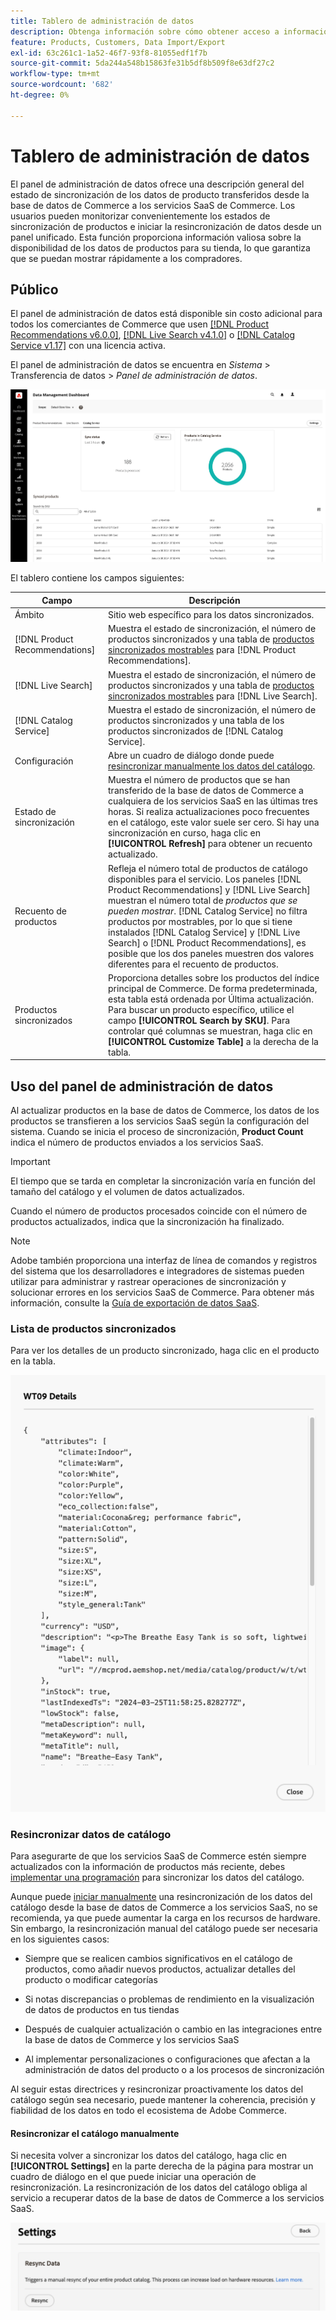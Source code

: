 ```yaml
---
title: Tablero de administración de datos
description: Obtenga información sobre cómo obtener acceso a información sobre flujos de datos para  [!DNL Catalog Service], [!DNL Live Search] y [!DNL Product Recommendation]s.
feature: Products, Customers, Data Import/Export
exl-id: 63c261c1-1a52-46f7-93f8-81055edf1f7b
source-git-commit: 5da244a548b15863fe31b5df8b509f8e63df27c2
workflow-type: tm+mt
source-wordcount: '682'
ht-degree: 0%

---
```


# Tablero de administración de datos

El panel de administración de datos ofrece una descripción general del estado de sincronización de los datos de producto transferidos desde la base de datos de Commerce a los servicios SaaS de Commerce. Los usuarios pueden monitorizar convenientemente los estados de sincronización de productos e iniciar la resincronización de datos desde un panel unificado. Esta función proporciona información valiosa sobre la disponibilidad de los datos de productos para su tienda, lo que garantiza que se puedan mostrar rápidamente a los compradores.

## Público

El panel de administración de datos está disponible sin costo adicional para todos los comerciantes de Commerce que usen [[!DNL Product Recommendations v6.0.0]](https://experienceleague.adobe.com/en/docs/commerce/product-recommendations/guide-overview), [[!DNL Live Search v4.1.0]](https://experienceleague.adobe.com/en/docs/commerce/live-search/guide-overview) o [[!DNL Catalog Service v1.17]](https://experienceleague.adobe.com/en/docs/commerce/catalog-service/guide-overview) con una licencia activa.

El panel de administración de datos se encuentra en *Sistema* > Transferencia de datos > *Panel de administración de datos*.

![Panel de administración de datos](assets/data-management-dashboard.png)

El tablero contiene los campos siguientes:

| Campo | Descripción |
|--- |--- |
| Ámbito | Sitio web específico para los datos sincronizados. |
| [!DNL Product Recommendations] | Muestra el estado de sincronización, el número de productos sincronizados y una tabla de [productos sincronizados mostrables](https://experienceleague.adobe.com/en/docs/commerce-admin/config/catalog/inventory#stock-options) para [!DNL Product Recommendations]. |
| [!DNL Live Search] | Muestra el estado de sincronización, el número de productos sincronizados y una tabla de [productos sincronizados mostrables](https://experienceleague.adobe.com/en/docs/commerce-admin/config/catalog/inventory#stock-options) para [!DNL Live Search]. |
| [!DNL Catalog Service] | Muestra el estado de sincronización, el número de productos sincronizados y una tabla de los productos sincronizados de [!DNL Catalog Service]. |
| Configuración | Abre un cuadro de diálogo donde puede [resincronizar manualmente los datos del catálogo](#resync-catalog-data). |
| Estado de sincronización | Muestra el número de productos que se han transferido de la base de datos de Commerce a cualquiera de los servicios SaaS en las últimas tres horas. Si realiza actualizaciones poco frecuentes en el catálogo, este valor suele ser cero. Si hay una sincronización en curso, haga clic en **[!UICONTROL Refresh]** para obtener un recuento actualizado. |
| Recuento de productos | Refleja el número total de productos de catálogo disponibles para el servicio. Los paneles [!DNL Product Recommendations] y [!DNL Live Search] muestran el número total de _productos que se pueden mostrar_. [!DNL Catalog Service] no filtra productos por mostrables, por lo que si tiene instalados [!DNL Catalog Service] y [!DNL Live Search] o [!DNL Product Recommendations], es posible que los dos paneles muestren dos valores diferentes para el recuento de productos. |
| Productos sincronizados | Proporciona detalles sobre los productos del índice principal de Commerce. De forma predeterminada, esta tabla está ordenada por Última actualización. Para buscar un producto específico, utilice el campo **[!UICONTROL Search by SKU]**. Para controlar qué columnas se muestran, haga clic en **[!UICONTROL Customize Table]** a la derecha de la tabla. |

## Uso del panel de administración de datos

Al actualizar productos en la base de datos de Commerce, los datos de los productos se transfieren a los servicios SaaS según la configuración del sistema. Cuando se inicia el proceso de sincronización, **Product Count** indica el número de productos enviados a los servicios SaaS.

>[!IMPORTANT]
>
>El tiempo que se tarda en completar la sincronización varía en función del tamaño del catálogo y el volumen de datos actualizados.

Cuando el número de productos procesados coincide con el número de productos actualizados, indica que la sincronización ha finalizado.

>[!NOTE]
>
>Adobe también proporciona una interfaz de línea de comandos y registros del sistema que los desarrolladores e integradores de sistemas pueden utilizar para administrar y rastrear operaciones de sincronización y solucionar errores en los servicios SaaS de Commerce. Para obtener más información, consulte la [Guía de exportación de datos SaaS](https://experienceleague.adobe.com/en/docs/commerce/saas-data-export/overview).

### Lista de productos sincronizados

Para ver los detalles de un producto sincronizado, haga clic en el producto en la tabla.

![Detalles del producto sincronizado](assets/sync-product-detail.png)

### Resincronizar datos de catálogo

Para asegurarte de que los servicios SaaS de Commerce estén siempre actualizados con la información de productos más reciente, debes [implementar una programación](https://experienceleague.adobe.com/en/docs/commerce-operations/configuration-guide/cli/manage-indexers#reindex) para sincronizar los datos del catálogo.

Aunque puede [iniciar manualmente](#manually-resync-catalog) una resincronización de los datos del catálogo desde la base de datos de Commerce a los servicios SaaS, no se recomienda, ya que puede aumentar la carga en los recursos de hardware. Sin embargo, la resincronización manual del catálogo puede ser necesaria en los siguientes casos:

- Siempre que se realicen cambios significativos en el catálogo de productos, como añadir nuevos productos, actualizar detalles del producto o modificar categorías

- Si notas discrepancias o problemas de rendimiento en la visualización de datos de productos en tus tiendas

- Después de cualquier actualización o cambio en las integraciones entre la base de datos de Commerce y los servicios SaaS

- Al implementar personalizaciones o configuraciones que afectan a la administración de datos del producto o a los procesos de sincronización

Al seguir estas directrices y resincronizar proactivamente los datos del catálogo según sea necesario, puede mantener la coherencia, precisión y fiabilidad de los datos en todo el ecosistema de Adobe Commerce.

#### Resincronizar el catálogo manualmente

Si necesita volver a sincronizar los datos del catálogo, haga clic en **[!UICONTROL Settings]** en la parte derecha de la página para mostrar un cuadro de diálogo en el que puede iniciar una operación de resincronización. La resincronización de los datos del catálogo obliga al servicio a recuperar datos de la base de datos de Commerce a los servicios SaaS.

![Sincronizar productos manualmente](assets/resync-data.png)
